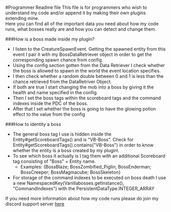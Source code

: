 #Programmer Readme file
This file is for programmers who wish to understand my code and/or append it by making their own plugins extending mine.\
Here you can find all of the important data you need about how my code runs, what bosses really are and how you can detect and change them.

###How is a boss made inside my plugin?
 - I listen to the CreatureSpawnEvent. Getting the spawned entity from this event I pair it with my BossDataRetriever object in order to get the corresponding spawn chance from config.
 - Using the config section gotten from the Data Retriever I check whether the boss is allowed to spawn in the world the event location specifies.
 - I then check whether a random double between 0 and 1 is less than the chance retrieved from the DataRetriver Object.
 - If both are true I start changing the mob into a boss by giving it the health and name specified in the config.
 - Then I set the boss tags within the scoreboard tags and the command indexes inside the PDC of the boss.
 - After that I set whether the boss is going to have the glowing potion effect to the value from the config

###How to identity a boss
 - The general boss tag I use is hidden inside the Entity#getScoreboardTags() and is "VB-Boss". Check for Entity#getScoreboardTags().contains("VB-Boss") in order to know whether the entity is a boss created by my plugin\
 - To see which boss it actually is I tag them with an additional Scoreboard tag consisting of "Boss" + Entity name.
    - Examples: {BossBlaze; BossZombified_Piglin; BossEnderman; BossCreeper; BossMagmacube; BossSkeleton}
 - For storage of the command indexes to be executed on boss death I use a new NamespacedKey(Vanillabosses.getInstance(), "CommandIndexes") with the PersistentDataType.INTEGER_ARRAY


If you need more information about how my code runs please do join my discord support server [here](https://discord.gg/stAd5ccDZT)